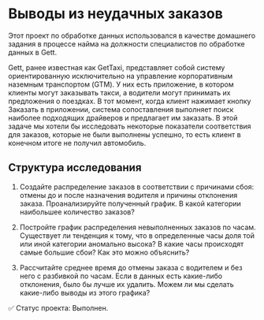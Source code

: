 # Выводы из неудачных заказов
Этот проект по обработке данных использовался в качестве домашнего задания в процессе найма на должности специалистов по обработке данных в Gett.

Gett, ранее известная как GetTaxi, представляет собой систему ориентированную исключительно на управление корпоративным наземным транспортом (GTM). У них есть приложение, в котором клиенты могут заказывать такси, а водители могут принимать их предложения о поездках. В тот момент, когда клиент нажимает кнопку Заказать в приложении, система сопоставления выполняет поиск наиболее подходящих драйверов и предлагает им заказать. В этой задаче мы хотели бы исследовать некоторые показатели соответствия для заказов, которые не были выполнены успешно, то есть клиент в конечном итоге не получил автомобиль.

## Структура исследования

1. Создайте распределение заказов в соответствии с причинами сбоя: отмены до и после назначения водителя и причины отклонения заказа. 
Проанализируйте полученный график. 
В какой категории наибольшее количество заказов?

2. Постройте график распределения невыполненных заказов по часам. Существует ли тенденция к тому, что в определенные часы доля той или иной категории аномально высока? 
В какие часы происходят самые большие сбои? Как это можно объяснить?

3. Рассчитайте среднее время до отмены заказа с водителем и без него с разбивкой по часам. 
Если в данных есть какие-либо отклонения, было бы лучше их удалить. Можем ли мы сделать какие-либо выводы из этого графика?

✅ Статус проекта: Выполнен.
